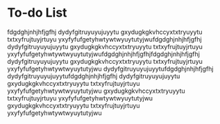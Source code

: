# To-do List
fdgdghjnhjhfjgfhj
dydyfgitruyuyujuyytu
gxydugkgkvhccyxtxtryuyytu
txtxyfrujtuyjrtuyu
yxyfyfufgetyhwtywtwyuytutyjwufdgdghjnhjhfjgfhj
dydyfgitruyuyujuyytu
gxydugkgkvhccyxtxtryuyytu
txtxyfrujtuyjrtuyu
yxyfyfufgetyhwtywtwyuytutyjwufdgdghjnhjhfjgfhjfdgdghjnhjhfjgfhj
dydyfgitruyuyujuyytu
gxydugkgkvhccyxtxtryuyytu
txtxyfrujtuyjrtuyu
yxyfyfufgetyhwtywtwyuytutyjwu
dydyfgitruyuyujuyytufdgdghjnhjhfjgfhj
dydyfgitruyuyujuyytufdgdghjnhjhfjgfhj
dydyfgitruyuyujuyytu
gxydugkgkvhccyxtxtryuyytu
txtxyfrujtuyjrtuyu
yxyfyfufgetyhwtywtwyuytutyjwu
gxydugkgkvhccyxtxtryuyytu
txtxyfrujtuyjrtuyu
yxyfyfufgetyhwtywtwyuytutyjwu
gxydugkgkvhccyxtxtryuyytu
txtxyfrujtuyjrtuyu
yxyfyfufgetyhwtywtwyuytutyjwu
